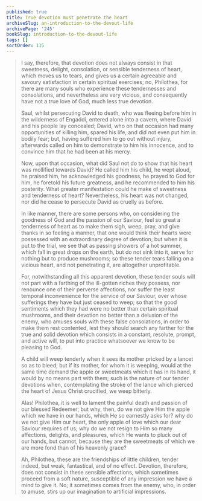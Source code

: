 ```yaml
---
published: true
title: True devotion must penetrate the heart
archiveSlug: an-introduction-to-the-devout-life
archivePage: '245'
bookSlug: introduction-to-the-devout-life
tags: []
sortOrder: 115
---
```


> I say, therefore, that devotion does not always consist in that sweetness, delight, consolation, or sensible tenderness of heart, which moves us to tears, and gives us a certain agreeable and savoury satisfaction in certain spiritual exercises; no, Philothea, for there are many souls who experience these tendernesses and consolations, and nevertheless are very vicious, and consequently have not a true love of God, much less true devotion.
>
> Saul, whilst persecuting David to death, who was fleeing before him in the wilderness of Engaddi, entered alone into a cavern, where David and his people lay concealed; David, who on that occasion had many opportunities of killing him, spared his life, and did not even put him in bodily fear; but, having suffered him to go out without injury, afterwards called on him to demonstrate to him his innocence, and to convince him that he had been at his mercy.
>
> Now, upon that occasion, what did Saul not do to show that his heart was mollified towards David? He called him his child, he wept aloud, he praised him, he acknowledged his goodness, he prayed to God for him, he foretold his future greatness, and he recommended to him his posterity. What greater manifestation could he make of sweetness and tenderness of heart? Nevertheless, his heart was not changed, nor did he cease to persecute David as cruelly as before.
>
> In like manner, there are some persons who, on considering the goodness of God and the passion of our Saviour, feel so great a tenderness of heart as to make them sigh, weep, pray, and give thanks in so feeling a manner, that one would think their hearts were possessed with an extraordinary degree of devotion; but when it is put to the trial, we see that as passing showers of a hot summer, which fall in great drops on the earth, but do not sink into it, serve for nothing but to produce mushrooms; so these tender tears falling on a vicious heart, and not penetrating it, are altogether unprofitable.
>
> For, notwithstanding all this apparent devotion, these tender souls will not part with a farthing of the ill-gotten riches they possess, nor renounce one of their perverse affections, nor suffer the least temporal inconvenience for the service of our Saviour, over whose sufferings they have but just ceased to weep; so that the good sentiments which they had were no better than certain spiritual mushrooms, and their devotion no better than a delusion of the enemy, who amuses souls with these false consolations, in order to make them rest contented, lest they should search any farther for the true and solid devotion which consists in a constant, resolute, prompt, and active will, to put into practice whatsoever we know to be pleasing to God.
>
> A child will weep tenderly when it sees its mother pricked by a lancet so as to bleed; but if its mother, for whom it is weeping, would at the same time demand the apple or sweetmeats which it has in its hand, it would by no means part with them; such is the nature of our tender devotions when, contemplating the stroke of the lance which pierced the heart of Jesus Christ crucified, we weep bitterly.
>
> Alas! Philothea, it is well to lament the painful death and passion of our blessed Redeemer; but why, then, do we not give Him the apple which we have in our hands, which He so earnestly asks for? why do we not give Him our heart, the only apple of love which our dear Saviour requires of us; why do we not resign to Him so many affections, delights, and pleasures, which He wants to pluck out of our hands, but cannot, because they are the sweetmeats of which we are more fond than of his heavenly grace?
>
> Ah, Philothea, these are the friendships of little children, tender indeed, but weak, fantastical, and of no effect. Devotion, therefore, does not consist in these sensible affections, which sometimes proceed from a soft nature, susceptible of any impression we have a mind to give it. No; it sometimes comes from the enemy, who, in order to amuse, stirs up our imagination to artificial impressions.
